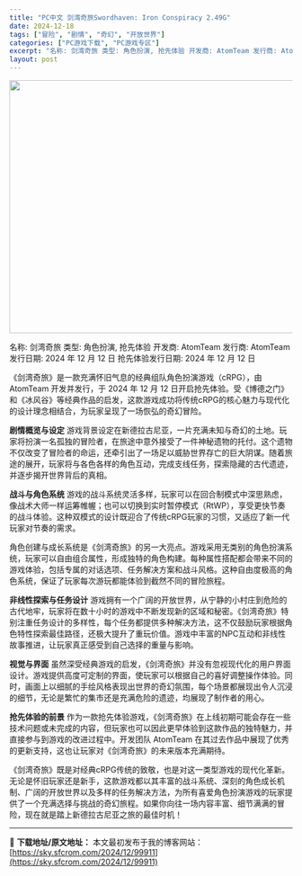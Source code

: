 ```yaml
---
title: "PC中文 剑湾奇旅Swordhaven: Iron Conspiracy 2.49G"
date: 2024-12-18
tags: ["冒险", "剧情", "奇幻", "开放世界"]
categories: ["PC游戏下载", "PC游戏专区"]
excerpt: "名称: 剑湾奇旅 类型: 角色扮演, 抢先体验 开发商: AtomTeam 发行商: AtomTeam 发行日期: 2024 年 12 月 12 日 抢先体验发行日期: 2024 年 12 月 12 日 《剑湾奇旅》是一款充满怀旧气息的经典组队角色扮演游戏（cRPG），由 AtomTeam 开发并发&hellip;"
layout: post
---
```


<img class="aligncenter size-full wp-image-99912" src="https://sky.sfcrom.com/wp-content/uploads/2024/12/2024121802124213.webp" alt="" width="800" height="450" />

名称: 剑湾奇旅
类型: 角色扮演, 抢先体验
开发商: AtomTeam
发行商: AtomTeam
发行日期: 2024 年 12 月 12 日
抢先体验发行日期: 2024 年 12 月 12 日

《剑湾奇旅》是一款充满怀旧气息的经典组队角色扮演游戏（cRPG），由 AtomTeam 开发并发行，于 2024 年 12 月 12 日开启抢先体验。受《博德之门》和《冰风谷》等经典作品的启发，这款游戏成功将传统cRPG的核心魅力与现代化的设计理念相结合，为玩家呈现了一场恢弘的奇幻冒险。

<strong>剧情概览与设定</strong>
游戏背景设定在新德拉古尼亚，一片充满未知与奇幻的土地。玩家将扮演一名孤独的冒险者，在旅途中意外接受了一件神秘遗物的托付。这个遗物不仅改变了冒险者的命运，还牵引出了一场足以威胁世界存亡的巨大阴谋。随着旅途的展开，玩家将与各色各样的角色互动，完成支线任务，探索隐藏的古代遗迹，并逐步揭开世界背后的真相。

<strong>战斗与角色系统</strong>
游戏的战斗系统灵活多样，玩家可以在回合制模式中深思熟虑，像战术大师一样运筹帷幄；也可以切换到实时暂停模式（RtWP），享受更快节奏的战斗体验。这种双模式的设计既迎合了传统cRPG玩家的习惯，又适应了新一代玩家对节奏的需求。

角色创建与成长系统是《剑湾奇旅》的另一大亮点。游戏采用无类别的角色扮演系统，玩家可以自由组合属性，形成独特的角色构建。每种属性搭配都会带来不同的游戏体验，包括专属的对话选项、任务解决方案和战斗风格。这种自由度极高的角色系统，保证了玩家每次游玩都能体验到截然不同的冒险旅程。

<strong>非线性探索与任务设计</strong>
游戏拥有一个广阔的开放世界，从宁静的小村庄到危险的古代地牢，玩家将在数十小时的游戏中不断发现新的区域和秘密。《剑湾奇旅》特别注重任务设计的多样性，每个任务都提供多种解决方法，这不仅鼓励玩家根据角色特性探索最佳路径，还极大提升了重玩价值。游戏中丰富的NPC互动和非线性故事推进，让玩家真正感受到自己选择的重量与影响。

<strong>视觉与界面</strong>
虽然深受经典游戏的启发，《剑湾奇旅》并没有忽视现代化的用户界面设计。游戏提供高度可定制的界面，使玩家可以根据自己的喜好调整操作体验。同时，画面上以细腻的手绘风格表现出世界的奇幻氛围，每个场景都展现出令人沉浸的细节，无论是繁忙的集市还是充满危险的遗迹，均展现了制作者的用心。

<strong>抢先体验的前景</strong>
作为一款抢先体验游戏，《剑湾奇旅》在上线初期可能会存在一些技术问题或未完成的内容，但玩家也可以因此更早体验到这款作品的独特魅力，并直接参与到游戏的改进过程中。开发团队 AtomTeam 在其过去作品中展现了优秀的更新支持，这也让玩家对《剑湾奇旅》的未来版本充满期待。

《剑湾奇旅》既是对经典cRPG传统的致敬，也是对这一类型游戏的现代化革新。无论是怀旧玩家还是新手，这款游戏都以其丰富的战斗系统、深刻的角色成长机制、广阔的开放世界以及多样的任务解决方法，为所有喜爱角色扮演游戏的玩家提供了一个充满选择与挑战的奇幻旅程。如果你向往一场内容丰富、细节满满的冒险，现在就是踏上新德拉古尼亚之旅的最佳时机！

---
📖 **下载地址/原文地址：** 本文最初发布于我的博客网站：[https://sky.sfcrom.com/2024/12/99911](https://sky.sfcrom.com/2024/12/99911)
